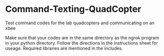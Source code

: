 # Command-Texting-QuadCopter
Test command codes for the lab quadcopters and communicating on an xbee


Make sure that your codes are in the same directory as the ngrok program in your python directory. Follow the directions in the instructions sheet for useage. Required libraries are mentioned in the includes. 
